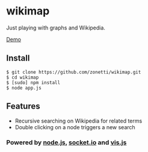 # wikimap

Just playing with graphs and Wikipedia.

[Demo][demo]

## Install

    $ git clone https://github.com/zonetti/wikimap.git
    $ cd wikimap
    $ [sudo] npm install
    $ node app.js

## Features

* Recursive searching on Wikipedia for related terms
* Double clicking on a node triggers a new search

### Powered by [node.js][node.js], [socket.io][socket.io] and [vis.js][vis.js]

[demo]: https://raw.githubusercontent.com/zonetti/wikimap/master/demo.gif
[node.js]: http://nodejs.org/
[socket.io]: http://socket.io/
[vis.js]: http://visjs.org/

